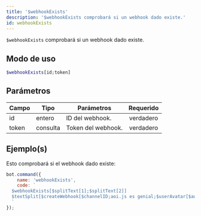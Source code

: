 ```yaml
---
title: '$webhookExists'
description: '$webhookExists comprobará si un webhook dado existe.'
id: webhookExists
---
```


`$webhookExists` comprobará si un webhook dado existe.

## Modo de uso

```php
$webhookExists[id;token]
```

## Parámetros

| Campo | Tipo     | Parámetros         | Requerido |
| ----- | -------- | ------------------ |:---------:|
| id    | entero   | ID del webhook.    | verdadero |
| token | consulta | Token del webhook. | verdadero |

## Ejemplo(s)

Esto comprobará si el webhook dado existe:

```javascript
bot.command({
    name: 'webhookExists',
    code: `
  $webhookExists[$splitText[1];$splitText[2]]
  $textSplit[$createWebhook[$channelID;aoi.js es genial;$userAvatar[$authorID];Sólo probando.;, ];, ]
  `
});
```
